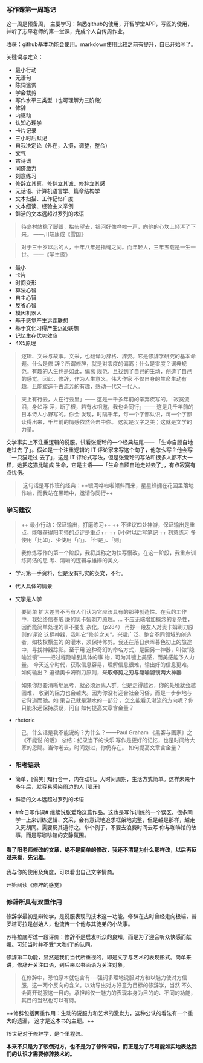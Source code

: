### 写作课第一周笔记


这一周是预备周， 主要学习：熟悉github的使用，开智学堂APP，写匠的使用，并听了志平老师的第一堂课，完成个人自传周作业。


收获：github基本功能会使用。markdown使用比较之前有提升，自已开始写了。

关键词与定义：

- 最小行动
- 元语句
- 陈词滥调
- 学会裁剪
- 写作水平三类型（也可理解为三阶段）
- 修辞
- 内驱动
- 认知心理学
- 卡片记录
- 三小时后默记
- 自我决定论（外在，入摄，调整，整合）
- 文气
- 古诗词
- 同侪激力
- 刻意练习
- 修辞立其真、修辞立其诚、修辞立其感
- 元话语、计算机语言学、篇章结构学
- 文本扫描、工作记忆广度
- 文本细读、经验主义举例
- 鲜活的文本远超过罗列的术语

> 待岛村站稳了脚跟，抬头望去，银河好像哗啦⼀声，向他的⼼坎上倾泻了下来。
——川端康成《雪国》

> 对于三⼗岁以后的⼈，⼗年⼋年是指缝之间。⽽年轻⼈，三年五载是⼀⽣⼀世。
——《半⽣缘》

- 最小
- 卡片
- 时间变形
- 算法心智
- 自主心智
- 反省心智
- 模因机器人
- 基于感觉产生远距联想
- 基于文化习得产生远距联想
- 记忆生存优势效应
- 4X5原理

> 逻辑、⽂采与故事。⽂采，也翻译为辞格、辞姿。它是修辞学研究的基本命题。什么是修
辞？所谓修辞，就是对零度的偏离；什么是零度？词典规范。有趣的⼈⽣也是如此，偏离
规范，且找到了⾃⼰的⽣动，创造了⾃⼰的感觉。因此，修辞，作为⼈⽣意义。伟⼤作家
不仅⾃身的⽣命⽣动有趣，且能塑造千古流芳的有趣，感动⼀代⼜⼀代⼈。

> 天上有⾏云，⼈在⾏云⾥」—— 这是⼀千多年前的⾟弃疾写的。「寂寞流泪，身如浮
萍，断了根，若有⽔相邀，我也会同⾏」—— 这是⼏千年前的⽇本诗⼈⼩野写的。你会
发现，时隔千年，每⼀个字都认识，每⼀个字都读得出来，千年前的情感依然会击中你。
这就是汉字之美；这就是⽂学的⼒量。

⽂学事实上不注重逻辑的说服。试看张爱玲的⼀个经典结尾—— 「⽣命⾃顾⾃地⾛过去
了」。假如是⼀个注重逻辑的 IT 评论家来写这个句⼦，他怎么写？他会写「⼀只猫⾛过
去了」，这是 IT 评论式写法，但是张爱玲的写法和很多⼈都不太⼀样，她把这猫⽐喻成
⽣命，它是主语——「⽣命⾃顾⾃地⾛过去了」，有点寂寞有点忧伤。

>  这句话是写作班的经典：++银河哗啦啦倾斜⽽来，星星蜂拥在花园⾥落地作响，⽽我站在⿊暗中，邀请你同⾏++

### 学习建议

> ++ 最小行动：保证输出，打磨练习++
> ++ 不建议四处神游，保证输出是重点，能够获得阳老师的点评是重点++
> ++ 6小时以后写笔记
> ++ 刻意练习
> 多使⽤「⽐如」、少使⽤「⽽」、「但是」、「则」

> 我修炼写作的第⼀个阶段，我将其称之为快写慢改。在这⼀阶段，我重点训练简洁的思
考、清晰的逻辑与雄辩的美⽂.

- 学习第一手资料，但是没有扎实的英文，不行。

- 代入具体的情景
- 文学是人学


> 要简单
> 扩⼤差异不再有⼈们认为它应该具有的那种创造性。在我的⼯作中，我始终信奉威
廉的奥卡姆剃⼑原理。... 不应⽆端增加概念的复杂性，因⽽能简单处理的事不要复
杂化。（p284）
再抄⼀段友⼈对奥卡姆剃⼑原则的评论
这柄神器，我叫它“修剪之刃”。兴趣⼴泛、整合不同领域的创造者，如枝杈横⽣的
的灌⽊，须保持修剪。我还在落⽇余晖暮⾊初上的旅途中，寻找神器踪影。⾄于⽤
这种奇幻的命名⽅式，是因另⼀神器，叫做“隐喻滤镜”——把过程隐喻到具体的事
物，可为其镀上美感，⽽美感能予⼈⼒量。
今天这个时代，获取信息容易，理解信息很难，输出好的信息更难。如何输出？
遵循奥卡姆剃⼑原则，**采取修剪之刃与隐喻滤镜两⼤神器**

> 如果你想要清晰地思考，就必须远离⼈群。但是⾛得越远，你的处境就会越困难，
收到的阻⼒也会越⼤。因为你没有迎合社会习俗，⽽是⼀步步地与它背道⽽驰。如
果⾃⼰就是潮⽔的⼀部分 ，怎么能看⻅潮流的⽅向呢？你只能永远保持质疑，问⾃
如何提⾼⽂章含⾦量？
- rhetoric

> ⼰，什么话是我不能说的？为什么？——Paul Graham 《⿊客与画家》之《不能说
的话》
总结：纪录当下的快乐
写作是更好的记忆，也是时间给⼤家的恩赐。当你⽼去，时间划过，你仍存在。
如何提⾼⽂章含⾦量？


- ###  阳老语录

- 简单，[偷笑] 知行合一，内在动机，大时间周期，生活方式简单。这样未来十多年后，就容易感染周边的人 [呲牙] 
- 鲜活的文本远超过罗列的术语
- #今日写作课# 继续说张爱玲这篇作品。这也是写作训练的一个误区。很多同学一上来训练逻辑、文采，会有意识地追求框架地完整，但是越是那样，越走入死胡同。需要反其道行之。举个例子，不要去浪费时间去写 你与咖啡馆的故事，而是写咖啡馆的安静氛围。


#### 看了阳老师修改的文章，绝不是简单的修改，我还不清楚为什么那样改，以后再反过来看，先记着。

我与你的使用及角度，可以看出自己文字情商。

开始阅读《修辞的感觉》

### 修辞所具有双重作用

修辞学最初是辩论学，是说服表现的技术这一功能。修辞在古时曾经走向极端，普罗塔哥拉是创始人，也流传一个他与其徒弟的小故事。


苏格拉底写过一段评价：修辞不是启发听众的良知，而是为了迎合听众快感而献媚。可知当时并不受“大咖们”的认同。

修辞第二功能，显然是我们当代所重视的，即是文字与艺术的表现形式。简单来讲，修辞开关注口语，到后来以书面语为关注对象。

> 在修辞中，恐怕原本就包含有---强词多理地说服对方和以魅力使对方信服，这一两个反向的含义。以劝导出对方好意为目标的修辞学，当然 不久会离开说服这一目的。承担起仅一魅力的表现本身为目的的、不同的功能，其目的当然也可以有诗。

++修辞包括两重作用：生动的说服力和艺术的激发力，这种公认的看法有一个重大的遗漏， 这才是这本书的主题。++


19世纪对于修辞学，是个里程碑。

**本来不只是为了驳倒对方，也不是为了修饰词语，而正是为了尽可能如实地表达我们的认识才需要修辞技术的。**






















